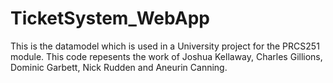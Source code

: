 # TicketSystem_WebApp
This is the datamodel which is used in a University project for the PRCS251 module. This code repesents the work of Joshua Kellaway, Charles Gillions, Dominic Garbett, Nick Rudden and Aneurin Canning.
